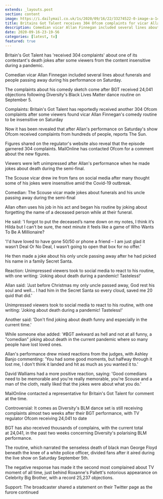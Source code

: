 ```yaml
---
extends: _layouts.post
section: content
image: https://i.dailymail.co.uk/1s/2020/09/16/22/33274522-0-image-a-143_1600293436782.jpg 
title: Britains Got Talent receives 304 Ofcom complaints for vicar Allan Finnegans insensitive jokes 
description: Comedian vicar Allan Finnegan included several lines about funerals and people passing away during his performance on Saturday, which left some unimpressed. 
date: 2020-09-16-23-19-56 
categories: [latest, tv] 
featured: true 
--- 
```

Britain's Got Talent has 'received 304 complaints' about one of its contestant's death jokes after some viewers from the content insensitive during a pandemic.

Comedian vicar Allan Finnegan included several lines about funerals and people passing away during his performance on Saturday.

The complaints about his comedy sketch come after BGT received 24,041 objections following Diversity's Black Lives Matter dance routine on September 5.

Complaints: Britain's Got Talent has reportedly received another 304 Ofcom complaints after some viewers found vicar Allan Finnegan's comedy routine to be insensitive on Saturday

Now it has been revealed that after Allan's performance on Saturday's show Ofcom received complaints from hundreds of people, reports The Sun.

Figures shared on the regulator's website also reveal that the episode garnered 304 complaints. MailOnline has contacted Ofcom for a comment about the new figures.  

Viewers were left unimpressed after Allan's performance when he made jokes about death during the semi-final. 

The Scouse vicar drew ire from fans on social media after many thought some of his jokes were insensitive amid the Covid-19 outbreak.

Comedian: The Scouse vicar made jokes about funerals and his uncle passing away during the semi-final

Allan often uses his job in his act and began his routine by joking about forgetting the name of a deceased person while at their funeral. 

He said: 'I forgot to put the deceased’s name down on my notes, I think it’s Hilda but I can’t be sure, the next minute it feels like a game of Who Wants To Be A Millionaire?

'I'd have loved to have gone 50/50 or phone a friend – I am just glad it wasn’t Deal Or No Deal, I wasn’t going to open that box for no offer.'

He then made a joke about his only uncle passing away after he had picked his name in a family Secret Santa.







Reaction: Unimpressed viewers took to social media to react to his routine, with one writing: 'Joking about death during a pandemic! Tasteless!' 

Allan said: 'Just before Christmas my only uncle passed away, God rest his soul and well… I had him in the Secret Santa so every cloud, saved me 20 quid that did.'

Unimpressed viewers took to social media to react to his routine, with one writing: 'Joking about death during a pandemic! Tasteless!'

Another said: 'Don't find joking about death funny and especially in the current time.'

While someone else added: '#BGT awkward as hell and not at all funny, a "comedian" joking about death in the current pandemic where so many people have lost loved ones.  

Allan's performance drew mixed reactions from the judges, with Ashley Banjo commenting: 'You had some good moments, but halfway through it lost me, I don't think it landed and hit as much as you wanted it to.'

David Walliams had a more positive reaction, saying: 'Good comedians need to be memorable and you're really memorable, you're Scouse and a man of the cloth, really liked that the jokes were about what you do.'   

MailOnline contacted a representative for Britain's Got Talent for comment at the time.

Controversial: It comes as Diversity's BLM dance set is still receiving complaints almost two weeks after their BGT performance, with TV regulator Ofcom receiving 24,041 to date

BGT has also received thousands of complains, with the current total at 24,041, in the past two weeks concerning Diversity's polarising BLM performance. 

The routine, which narrated the senseless death of black man George Floyd beneath the knee of a white police officer, divided fans after it aired during the live show on Saturday September 5th. 

The negative response has made it the second most complained about TV moment of all time, just behind Roxanne's Pallett's notorious appearance on Celebrity Big Brother, with a record 25,237 objections.  

Support: The broadcaster shared a statement on their Twitter page as the furore continued

